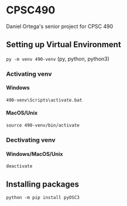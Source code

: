 # CPSC490

Daniel Ortega's senior project for CPSC 490

## Setting up Virtual Environment

`py -m venv 490-venv`
(py, python, python3)

### Activating venv

#### Windows

`490-venv\Scripts\activate.bat`

#### MacOS/Unix

`source 490-venv/bin/activate`

### Dectivating venv

#### Windows/MacOS/Unix

`deactivate`

## Installing packages

`python -m pip install pyOSC3`

